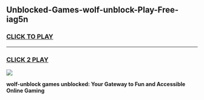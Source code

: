 
## Unblocked-Games-wolf-unblock-Play-Free-iag5n
<h3>
<a href="https://premium76.site?title=wolf-unblock&ref=12A">CLICK TO PLAY</a></h3>
<hr>

<h3>
<a href="https://premium76.site?title=wolf-unblock&ref=12A">CLICK 2 PLAY</a>
  
</h3>

<a href="https://premium76.site?title=wolf-unblock&ref=12A"><img src="https://clearcache.store/games.png"></a>


**wolf-unblock games unblocked: Your Gateway to Fun and Accessible Online Gaming**
